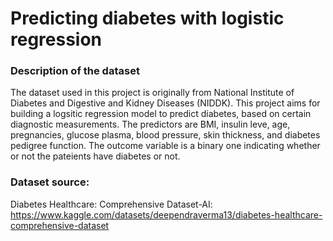 # Predicting diabetes with logistic regression
### Description of the dataset
The dataset used in this project is originally from National Institute of Diabetes and Digestive and Kidney Diseases (NIDDK). This project aims for building a logsitic regression model to predict diabetes, based on certain diagnostic measurements. The predictors are BMI, insulin leve, age, pregnancies, glucose plasma, blood pressure, skin thickness, and diabetes pedigree function. The outcome variable is a binary one indicating whether or not the pateients have diabetes or not. 
### Dataset source:  
Diabetes Healthcare: Comprehensive Dataset-AI: https://www.kaggle.com/datasets/deependraverma13/diabetes-healthcare-comprehensive-dataset 

 
